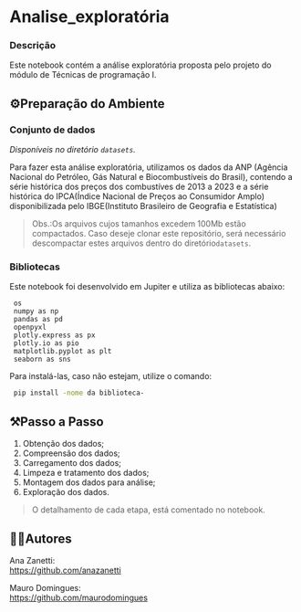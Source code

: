 # Analise_exploratória

### **Descrição**

Este notebook contém a análise exploratória proposta pelo projeto do módulo de Técnicas de programação I.
<br>

## ⚙️Preparação do Ambiente

### **Conjunto de dados**

*Disponíveis no diretório `datasets`.*

Para fazer esta análise exploratória, utilizamos os dados da ANP (Agência Nacional do Petróleo, Gás Natural e Biocombustíveis do Brasil), contendo a série histórica dos preços dos combustíves de 2013 a 2023 e a série histórica do IPCA(Índice Nacional de Preços ao Consumidor Amplo) disponibilizada pelo IBGE(Instituto Brasileiro de Geografia e Estatística)

 >Obs.:Os arquivos cujos tamanhos excedem 100Mb estão compactados. Caso deseje clonar este repositório, será necessário descompactar estes arquivos  dentro do diretório`datasets`.

### **Bibliotecas**

Este notebook foi desenvolvido em Jupiter e utiliza as bibliotecas abaixo:

```
 os
 numpy as np
 pandas as pd
 openpyxl 
 plotly.express as px
 plotly.io as pio
 matplotlib.pyplot as plt
 seaborn as sns

 ```

Para instalá-las, caso não estejam, utilize o comando:

```sh
 pip install -nome da biblioteca-
```

## ⚒️Passo a Passo

1. Obtenção dos dados;
1. Compreensão dos dados;
1. Carregamento dos dados;
1. Limpeza e tratamento dos dados;
1. Montagem dos dados para análise;
1. Exploração dos dados.

>O detalhamento de cada etapa, está comentado no notebook.

## 👨‍💻Autores

Ana Zanetti:  
https://github.com/anazanetti  

Mauro Domingues:  
https://github.com/maurodomingues  
